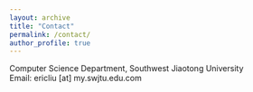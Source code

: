 ```yaml
---
layout: archive
title: "Contact"
permalink: /contact/
author_profile: true
---
```

Computer Science Department, Southwest Jiaotong University<br>
Email: ericliu [at] my.swjtu.edu.com